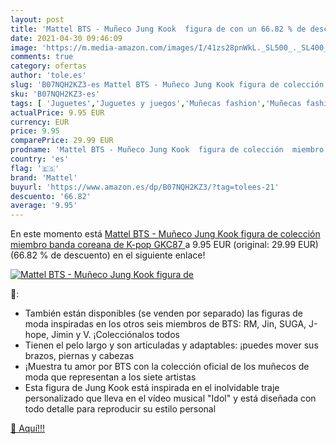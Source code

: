 ```yaml
---
layout: post
title: 'Mattel BTS - Muñeco Jung Kook  figura de con un 66.82 % de descuento'
date: 2021-04-30 09:46:09
image: 'https://m.media-amazon.com/images/I/41zs28pnWkL._SL500_._SL400_.jpg'
comments: true
category: ofertas
author: 'tole.es'
slug: 'B07NQH2KZ3-es Mattel BTS - Muñeco Jung Kook figura de colección miembro...'
sku: 'B07NQH2KZ3-es'
tags: [ 'Juguetes','Juguetes y juegos','Muñecas fashion','Muñecas fashion y accesorios','Muñecas y accesorios','mattel', ]
actualPrice: 9.95 EUR
currency: EUR
price: 9.95
comparePrice: 29.99 EUR
prodname: 'Mattel BTS - Muñeco Jung Kook  figura de colección  miembro banda coreana de K-pop   GKC87 '
country: 'es'
flag: '🇪🇸'
brand: 'Mattel'
buyurl: 'https://www.amazon.es/dp/B07NQH2KZ3/?tag=tolees-21'
descuento: '66.82'
average: '9.95'
---
```


En este momento está [Mattel BTS - Muñeco Jung Kook  figura de colección  miembro banda coreana de K-pop   GKC87 ](https://www.amazon.es/dp/B07NQH2KZ3/?tag=tolees-21) a 9.95 EUR (original: 29.99 EUR) (66.82 %  de descuento) en el siguiente enlace!

[![Mattel BTS - Muñeco Jung Kook  figura de](https://m.media-amazon.com/images/I/41zs28pnWkL._SL500_._SL400_.jpg)](https://www.amazon.es/dp/B07NQH2KZ3/?tag=tolees-21)

🔎:

- También están disponibles (se venden por separado) las figuras de moda inspiradas en los otros seis miembros de BTS: RM, Jin, SUGA, J-hope, Jimin y V. ¡Colecciónalos todos
- Tienen el pelo largo y son articuladas y adaptables: ¡puedes mover sus brazos, piernas y cabezas
- ¡Muestra tu amor por BTS con la colección oficial de los muñecos de moda que representan a los siete artistas
- Esta figura de Jung Kook está inspirada en el inolvidable traje personalizado que lleva en el vídeo musical "Idol" y está diseñada con todo detalle para reproducir su estilo personal

[🛒 Aquí!!!](https://www.amazon.es/dp/B07NQH2KZ3/?tag=tolees-21)
